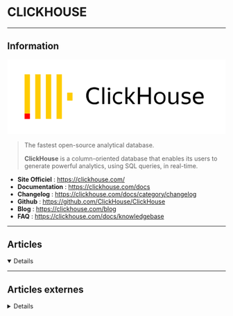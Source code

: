 # CLICKHOUSE
----

## <i class="fa-solid fa-hashtag"></i> Information

![Logo](../../_media/bdd/clickhouse/clickhouse_logo.png ':size=250 :no-zoom')


> <i class="fa-solid fa-quote-left"></i> The fastest open-source analytical database.
>
> **ClickHouse** is a column-oriented database that enables its users to generate powerful analytics, using SQL queries, in real-time. <i class="fa-solid fa-quote-left fa-rotate-180"></i>


- <i class="fa-solid fa-globe"></i> **Site Officiel** : https://clickhouse.com/
- <i class="fa-solid fa-book"></i> **Documentation** : https://clickhouse.com/docs
- <i class="fa-solid fa-file-circle-question"></i> **Changelog** : https://clickhouse.com/docs/category/changelog
- <i class="fa-brands fa-github"></i> **Github** : https://github.com/ClickHouse/ClickHouse
- <i class="fab fa-blogger-b"></i> **Blog** : https://clickhouse.com/blog
- <i class="far fa-question-circle"></i> **FAQ** : https://clickhouse.com/docs/knowledgebase


---

## <i class="fa-regular fa-newspaper"></i> Articles

<details open>

</details>

---

## <i class="fa-solid fa-glasses"></i> Articles externes

<details>

+ [Zabbix - ClickHouse by HTTP](https://git.zabbix.com/projects/ZBX/repos/zabbix/browse/templates/db/clickhouse_http/README.md?at=refs%2Fheads%2Frelease%2F6.4)
+ [Zabbix + Clickhouse](https://www.zabbix.com/integrations/clickhouse)
+ [Monitoring the state of ClickHouse® clusters and hosts](https://cloud.yandex.com/en/docs/managed-clickhouse/operations/monitoring)
+ [Clickhouse - Essential Monitoring Queries - part 1 - INSERT Queries](https://clickhouse.com/blog/monitoring-troubleshooting-insert-queries-clickhouse)
+ [Clickhouse - Essential Monitoring Queries - part 2 - SELECT Queries](https://clickhouse.com/blog/monitoring-troubleshooting-select-queries-clickhouse)
+ [Real-Time Performance Monitoring for ClickHouse Cluster Using Python Script](https://chistadata.com/real-time-performance-monitoring-for-clickhouse/)
+ [Exporting ClickHouse Metrics to Prometheus ](https://chistadata.com/exporting-clickhouse-metrics-to-prometheus/)
+ [ClickHouse data source plugin for Grafana](https://clickhouse.com/docs/en/integrations/grafana)
+ [ClickHouse Performance Monitor](https://grafana.com/grafana/dashboards/13606-clickhouse-performance-monitor-xm-uat/)
+ [Open source tool for monitoring and managing ClickHouse clusters](https://github.com/PostHog/HouseWatch)
+ [ClickHouse Monitoring](https://kb.altinity.com/altinity-kb-setup-and-maintenance/altinity-kb-monitoring/)
+ [Template to monitor main Clickhouse parameters without using additional scripts](https://github.com/zabbix/community-templates/blob/main/Databases/Others/template_clickhouse/6.0/template_clickhouse.yaml)
+ [Zabbix template for ClickHouse](https://github.com/Altinity/clickhouse-zabbix-template)
+ [Monitoring](https://clickhouse.com/docs/en/operations/monitoring)
> + [24x7 - ClickHouse Monitoring](https://www.site24x7.com/nl/plugins/clickhouse-monitoring.html)
+ [ClickHouse Monitoring: 6 Key Metrics To Keep An Eye On](https://middleware.io/blog/clickhouse-monitoring/)
+ [Monitor ClickHouse with Datadog](https://www.datadoghq.com/blog/monitor-clickhouse/)
+ [metrics](https://clickhouse.com/docs/en/operations/system-tables/metrics)
+ [Acceldata Pulse for ClickHouse Monitoring](https://www.acceldata.io/blog/acceldata-pulse-for-clickhouse-monitoring)
- [How To Install and Use ClickHouse on Ubuntu 20.04](https://www.digitalocean.com/community/tutorials/how-to-install-and-use-clickhouse-on-ubuntu-20-04)
- [Comment installer et utiliser Clickhouse sur Debian 10](https://www.digitalocean.com/community/tutorials/how-to-install-and-use-clickhouse-on-debian-10-fr)
- [Archiving MySQL Tables in ClickHouse](https://www.percona.com/blog/2018/02/19/archiving-mysql-tables-in-clickhouse/)
- [Updating/Deleting Rows From Clickhouse (Part 2)](https://www.percona.com/blog/2018/01/16/updating-deleting-rows-from-clickhouse-part-2/)
- [Massive Parallel Log Processing with ClickHouse](https://www.percona.com/blog/2017/09/13/massive-parallel-log-processing-clickhouse/)
- [Analyze MySQL Audit Logs with ClickHouse and ClickTail](https://www.percona.com/blog/2018/03/29/analyze-mysql-audit-logs-clickhouse-clicktail/)
- [Analyze Your Raw MySQL Query Logs with ClickHouse](https://www.percona.com/blog/analyze-raw-mysql-query-logs-clickhouse/)
- [Using ClickHouse as an Analytic Extension for MySQL](https://www.percona.com/blog/using-clickhouse-as-an-analytic-extension-for-mysql/)
- [Complete Walkthrough: MySQL to ClickHouse Replication Using MaterializedMySQL Engine](https://www.percona.com/blog/complete-walkthrough-mysql-to-clickhouse-replication-using-materializedmysql-engine/)
- [ClickHouse and MySQL – Better Together](https://www.percona.com/blog/clickhouse-and-mysql-better-together/)
- [Column Store Database Benchmarks: MariaDB ColumnStore vs. Clickhouse vs. Apache Spark](https://www.percona.com/blog/column-store-database-benchmarks-mariadb-columnstore-vs-clickhouse-vs-apache-spark/)
- [Updates and Deletes in ClickHouse](https://altinity.com/blog/2018-10-16-updates-in-clickhouse)
- [Introduction to ClickHouse Backups and clickhouse-backup](https://altinity.com/blog/introduction-to-clickhouse-backups-and-clickhouse-backup)
- [ClickHouse HTTP protocol advanced features](https://altinity.com/blog/2018-9-28-progress-reports-for-long-running-queries-via-http-protocol)
- [ProxySQL Support for ClickHouse](https://proxysql.com/documentation/clickhouse-configuration/)
- [Comparison of the Open Source OLAP Systems for Big Data: ClickHouse, Druid, and Pinot](https://leventov.medium.com/comparison-of-the-open-source-olap-systems-for-big-data-clickhouse-druid-and-pinot-8e042a5ed1c7)
- [ClickHouse and ColumnStore in the Star Schema Benchmark](https://www.percona.com/blog/clickhouse-and-columnstore-in-the-star-schema-benchmark/)
- [ClickHouse in a General Analytical Workload (Based on a Star Schema Benchmark)](https://www.percona.com/blog/clickhouse-general-analytical-workload-based-star-schema-benchmark/)
- [ClickHouse Versus MySQL Handling of Double Quotes](https://www.percona.com/blog/clickhouse-versus-mysql-handling-of-double-quotes/)
- [Safety First! Using clickhouse-backup for ClickHouse Backup and Restore](https://altinity.com/webinarspage/safety-first-using-clickhouse-backup-for-clickhouse-backup-and-restore)
- [Bring up ClickHouse on Kubernetes with Argo CD](https://altinity.com/blog/bring-up-clickhouse-on-kubernetes-with-argo-cd)
- [Example ArgoCD application definitions for ClickHouse analytic applications](https://github.com/hodgesrm/argocd-examples-clickhouse)
- [Locking Down ClickHouse Networking (Part 2)](https://altinity.com/blog/locking-down-clickhouse-networking-part-2)
- [Locking Down ClickHouse Networking (Part 1)](https://altinity.com/blog/locking-down-clickhouse-networking-part-1)
- [Using S3 Storage and ClickHouse: Basic and Advanced Wizardry](https://altinity.com/webinarspage/using-s3-storage-and-clickhouse-basic-and-advanced-wizardry)
- [Caching in ClickHouse – The Definitive Guide Part 1](https://altinity.com/blog/caching-in-clickhouse-the-definitive-guide-part-1)
- [Boosting Performance and Flexibility of ClickHouse Key-Value Pair Extraction](https://altinity.com/blog/boosting-performance-and-flexibility-of-clickhouse-key-value-pair-extraction)
- [ClickHouse ReplacingMergeTree Explained: The Good, The Bad, and The Ugly](https://altinity.com/blog/clickhouse-replacingmergetree-explained-the-good-the-bad-and-the-ugly)
- [New Tips and Tricks that Every ClickHouse Developer Should Know](https://altinity.com/webinarspage/new-tips-and-tricks-that-every-clickhouse-developer-should-know)

</details>